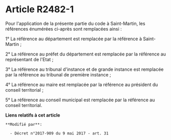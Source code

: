 # Article R2482-1

Pour l'application de la présente partie du code à Saint-Martin, les références énumérées ci-après sont remplacées ainsi :

1° La référence au département est remplacée par la référence à Saint-Martin ;

2° La référence au préfet du département est remplacée par la référence au représentant de l'Etat ;

3° La référence au tribunal d'instance et de grande instance est remplacée par la référence au tribunal de première
instance ;

4° La référence au maire est remplacée par la référence au président du conseil territorial ;

5° La référence au conseil municipal est remplacée par la référence au conseil territorial.

**Liens relatifs à cet article**

	**Modifié par**:

	  - Décret n°2017-909 du 9 mai 2017 - art. 31
